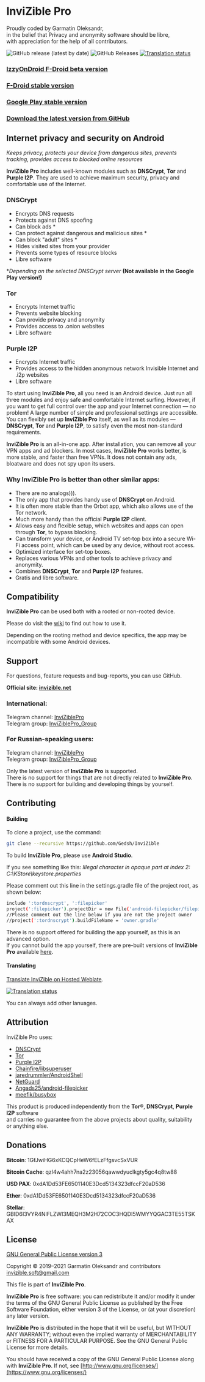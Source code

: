 # InviZible Pro

Proudly coded by Garmatin Oleksandr, \
in the belief that Privacy and anonymity software should be libre, \
with appreciation for the help of all contributors.

![GitHub release (latest by date)](https://img.shields.io/github/v/release/gedsh/invizible?style=plastic)
![GitHub Releases](https://img.shields.io/github/downloads/gedsh/invizible/latest/total?color=blue&style=plastic)
[![Translation status](https://hosted.weblate.org/widgets/invizible/-/invizible/svg-badge.svg)](https://hosted.weblate.org/engage/invizible/?utm_source=widget)

### [IzzyOnDroid F-Droid beta version](https://apt.izzysoft.de/fdroid/index/apk/pan.alexander.tordnscrypt)

### [F-Droid stable version](https://f-droid.org/packages/pan.alexander.tordnscrypt.stable/)

### [Google Play stable version](https://play.google.com/store/apps/details?id=pan.alexander.tordnscrypt.gp)

### [Download the latest version from GitHub](https://github.com/Gedsh/InviZible/releases/latest)

## Internet privacy and security on Android

*Keeps privacy, protects your device from dangerous sites, prevents tracking, provides access to blocked online resources*

**InviZible Pro** includes well-known modules such as **DNSCrypt**, **Tor** and **Purple I2P**.
They are used to achieve maximum security, privacy and comfortable use of the Internet.

### DNSCrypt
* Encrypts DNS requests
* Protects against DNS spoofing
* Can block ads *
* Can protect against dangerous and malicious sites *
* Can block "adult" sites *
* Hides visited sites from your provider
* Prevents some types of resource blocks
* Libre software

**Depending on the selected DNSCrypt server*
**(Not available in the Google Play version!)**

### Tor
* Encrypts Internet traffic
* Prevents website blocking
* Can provide privacy and anonymity
* Provides access to .onion websites
* Libre software

### Purple I2P
* Encrypts Internet traffic
* Provides access to the hidden anonymous network Invisible Internet and .i2p websites
* Libre software

To start using **InviZible Pro**, all you need is an Android device.
Just run all three modules and enjoy safe and comfortable Internet surfing.
However, if you want to get full control over the app and your Internet connection — no problem!
A large number of simple and professional settings are accessible.
You can flexibly set up **InviZible Pro** itself, as well as its modules — **DNSCrypt**,
**Tor** and **Purple I2P**, to satisfy even the most non-standard requirements.

**InviZible Pro** is an all-in-one app.
 After installation, you can remove all your VPN apps and ad blockers.
 In most cases, **InviZible Pro** works better, is more stable, and faster than free VPNs.
 It does not contain any ads, bloatware and does not spy upon its users.
 
### Why InviZible Pro is better than other similar apps:
* There are no analogs))).
* The only app that provides handy use of **DNSCrypt** on Android.
* It is often more stable than the Orbot app, which also allows use of the Tor network.
* Much more handy than the official **Purple I2P** client.
* Allows easy and flexible setup, which websites and apps can open through **Tor**,
 to bypass blocking.
* Can transform your device, or Android TV set-top box into a secure Wi-Fi access point,
 which can be used by any device, without root access.
* Optimized interface for set-top boxes.
* Replaces various VPNs and other tools to achieve privacy and anonymity.
* Combines **DNSCrypt**, **Tor** and **Purple I2P** features.
* Gratis and libre software.

## Compatibility

**InviZible Pro** can be used both with a rooted or non-rooted device.

Please do visit the [wiki](https://github.com/Gedsh/InviZible/wiki) to find out how to use it.

Depending on the rooting method and device specifics, the app may be incompatible with some Android devices.

## Support

For questions, feature requests and bug-reports, you can use GitHub.

**Official site: [invizible.net](https://invizible.net)**

### International:
 
Telegram channel: [InviZiblePro](https://t.me/InviZiblePro) \
Telegram group: [InviZiblePro_Group](https://t.me/InviZiblePro_Group)

### For Russian-speaking users:

Telegram channel: [InviZiblePro](https://t.me/InviZibleProRus) \
Telegram group: [InviZiblePro_Group](https://t.me/InviZibleProRus_Group)

Only the latest version of **InviZible Pro** is supported. \
There is no support for things that are not directly related to **InviZible Pro**. \
There is no support for building and developing things by yourself.

## Contributing

#### Building
To clone a project, use the command:
```bash
git clone --recursive https://github.com/Gedsh/InviZible
```

To build **InviZible Pro**, please use **Android Studio**.

If you see something like this:
_Illegal character in opaque part at index 2: C:\KStore\keystore.properties_

Please comment out this line in the settings.gradle file of the project root, as shown below:

```bash
include ':tordnscrypt', ':filepicker'
project(':filepicker').projectDir = new File('android-filepicker/filepicker')
//Please comment out the line below if you are not the project owner
//project(':tordnscrypt').buildFileName = 'owner.gradle'
```

There is no support offered for building the app yourself, as this is an advanced option. \
If you cannot build the app yourself, there are pre-built versions of **InviZible Pro** available [here](https://github.com/Gedsh/InviZible/releases/latest).

#### Translating

[Translate InviZible on Hosted Weblate](https://hosted.weblate.org/engage/invizible/).

[![Translation status](https://hosted.weblate.org/widgets/invizible/-/multi-auto.svg)](https://hosted.weblate.org/engage/invizible/?utm_source=widget)

You can always add other lanuages.

## Attribution

InviZible Pro uses:

* [DNSCrypt](https://github.com/jedisct1/dnscrypt-proxy)
* [Tor](https://www.torproject.org/)
* [Purple I2P](https://github.com/PurpleI2P/i2pd)
* [Chainfire/libsuperuser](https://github.com/Chainfire/libsuperuser)
* [jaredrummler/AndroidShell](https://github.com/jaredrummler/AndroidShell)
* [NetGuard](https://github.com/M66B/NetGuard)
* [Angads25/android-filepicker](https://github.com/Angads25/android-filepicker)
* [meefik/busybox](https://github.com/meefik/busybox)

This product is produced independently from the **Tor®**, **DNSCrypt**, **Purple I2P** software \
and carries no guarantee from the above projects about quality, suitability or anything else.

## Donations

**Bitcoin**: 1GfJwiHG6xKCQCpHeW6fELzFfgsvcSxVUR

**Bitcoin Cache**: qzl4w4ahh7na2z23056qawwdyuclkgty5gc4q8tw88

**USD PAX**: 0xdA1Dd53FE6501140E3Dcd5134323dfccF20aD536

**Ether**: 0xdA1Dd53FE6501140E3Dcd5134323dfccF20aD536

**Stellar**: GBID6I3VYR4NIFLZWI3MEQH3M2H72COC3HQDI5WMYYQGAC3TE55TSKAX

## License

[GNU General Public License version 3](https://www.gnu.org/licenses/gpl-3.0.txt)

Copyright © 2019–2021 Garmatin Oleksandr and contributors \
invizible.soft@gmail.com

This file is part of **InviZible Pro**.

**InviZible Pro** is free software: you can redistribute it and/or modify it under the terms of the GNU General Public License as published by the Free Software Foundation, either version 3 of the License, or (at your discretion) any later version.

**InviZible Pro** is distributed in the hope that it will be useful, but WITHOUT ANY WARRANTY; without even the implied warranty of MERCHANTABILITY or FITNESS FOR A PARTICULAR PURPOSE. See the GNU General Public License for more details.

You should have received a copy of the GNU General Public License along with **InviZible Pro**. If not, see [http://www.gnu.org/licenses/](https://www.gnu.org/licenses/)
